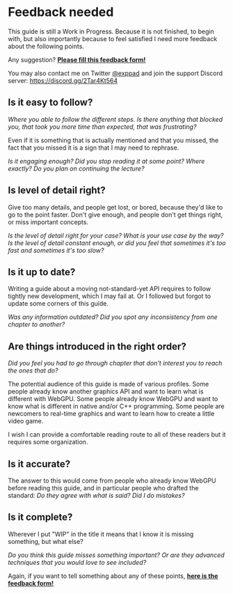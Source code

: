 Feedback needed
===============

This guide is still a Work in Progress. Because it is not finished, to begin with, but also importantly because to feel satisfied I need more feedback about the following points.

Any suggestion? [**Please fill this feedback form!**](https://forms.gle/SUHKuogBRMMnXf7PA)

You may also contact me on Twitter [@exppad](https://twitter.com/exppad) and join the support Discord server: https://discord.gg/2Tar4Kt564

Is it easy to follow?
---------------------

*Where you able to follow the different steps. Is there anything that blocked you, that took you more time than expected, that was frustrating?*

Even if it is something that is actually mentioned and that you missed, the fact that you missed it is a sign that I may need to rephrase.

*Is it engaging enough? Did you stop reading it at some point? Where exactly? Do you plan on continuing the lecture?*

Is level of detail right?
-------------------------

Give too many details, and people get lost, or bored, because they'd like to go to the point faster. Don't give enough, and people don't get things right, or miss important concepts.

*Is the level of detail right for your case? What is your use case by the way? Is the level of detail constant enough, or did you feel that sometimes it's too fast and sometimes it's too slow?*

Is it up to date?
-----------------

Writing a guide about a moving not-standard-yet API requires to follow tightly new development, which I may fail at. Or I followed but forgot to update some corners of this guide.

*Was any information outdated? Did you spot any inconsistency from one chapter to another?*

Are things introduced in the right order?
-----------------------------------------

*Did you feel you had to go through chapter that don't interest you to reach the ones that do?*

The potential audience of this guide is made of various profiles. Some people already know another graphics API and want to learn what is different with WebGPU. Some people already know WebGPU and want to know what is different in native and/or C++ programming. Some people are newcomers to real-time graphics and want to learn how to create a little video game.

I wish I can provide a comfortable reading route to all of these readers but it requires some organization.

Is it accurate?
---------------

The answer to this would come from people who already know WebGPU before reading this guide, and in particular people who drafted the standard: *Do they agree with what is said? Did I do mistakes?*

Is it complete?
---------------

Wherever I put "WIP" in the title it means that I know it is missing something, but what else?

*Do you think this guide misses something important? Or are they advanced techniques that you would love to see included?*

Again, if you want to tell something about any of these points, [**here is the feedback form!**](https://forms.gle/SUHKuogBRMMnXf7PA)
